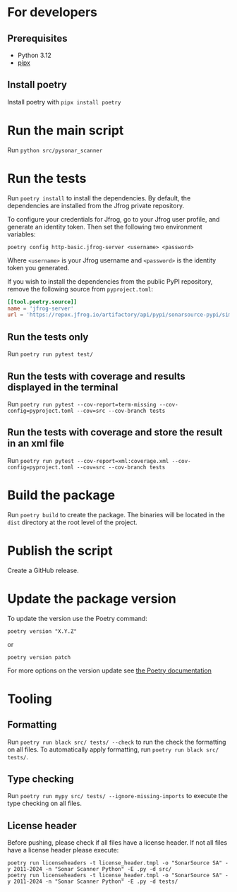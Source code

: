 # For developers

## Prerequisites

 - Python 3.12
 - [pipx](https://github.com/pypa/pipx)

## Install poetry

Install poetry with `pipx install poetry`

# Run the main script

Run `python src/pysonar_scanner`

# Run the tests

Run `poetry install` to install the dependencies. By default, the dependencies are installed from the Jfrog private repository.

To configure your credentials for Jfrog, go to your Jfrog user profile, and generate an identity token. Then set the following two environment variables:
```shell
poetry config http-basic.jfrog-server <username> <password>
```
Where `<username>` is your Jfrog username and `<password>` is the identity token you generated.

If you wish to install the dependencies from the public PyPI repository, remove the following source from `pyproject.toml`:
```toml
[[tool.poetry.source]]
name = 'jfrog-server'
url = 'https://repox.jfrog.io/artifactory/api/pypi/sonarsource-pypi/simple'
```

## Run the tests only

Run `poetry run pytest test/`

## Run the tests with coverage and results displayed in the terminal

Run `poetry run pytest --cov-report=term-missing --cov-config=pyproject.toml --cov=src --cov-branch tests`

## Run the tests with coverage and store the result in an xml file

Run `poetry run pytest --cov-report=xml:coverage.xml --cov-config=pyproject.toml --cov=src --cov-branch tests`

# Build the package

Run `poetry build` to create the package. 
The binaries will be located in the `dist` directory at the root level of the project.

# Publish the script

Create a GitHub release.

# Update the package version

To update the version use the Poetry command:

```
poetry version "X.Y.Z"
```
or
```shell
poetry version patch
```
For more options on the version update see [the Poetry documentation](https://python-poetry.org/docs/cli/#version)

# Tooling 
## Formatting 

Run `poetry run black src/ tests/ --check` to run the check the formatting on all files.
To automatically apply formatting, run `poetry run black src/ tests/`.

## Type checking

Run `poetry run mypy src/ tests/ --ignore-missing-imports` to execute the type checking on all files.

## License header

Before pushing, please check if all files have a license header.
If not all files have a license header please execute: 
```
poetry run licenseheaders -t license_header.tmpl -o "SonarSource SA" -y 2011-2024 -n "Sonar Scanner Python" -E .py -d src/
poetry run licenseheaders -t license_header.tmpl -o "SonarSource SA" -y 2011-2024 -n "Sonar Scanner Python" -E .py -d tests/
```
